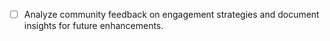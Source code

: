 - [ ] Analyze community feedback on engagement strategies and document insights for future enhancements.